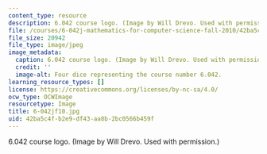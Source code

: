 ```yaml
---
content_type: resource
description: 6.042 course logo. (Image by Will Drevo. Used with permission.)
file: /courses/6-042j-mathematics-for-computer-science-fall-2010/42ba5c4fb2e9df43aa8b2bc0566b459f_6-042jf10.jpg
file_size: 20942
file_type: image/jpeg
image_metadata:
  caption: 6.042 course logo. (Image by Will Drevo. Used with permission.)
  credit: ''
  image-alt: Four dice representing the course number 6.042.
learning_resource_types: []
license: https://creativecommons.org/licenses/by-nc-sa/4.0/
ocw_type: OCWImage
resourcetype: Image
title: 6-042jf10.jpg
uid: 42ba5c4f-b2e9-df43-aa8b-2bc0566b459f
---
```

6.042 course logo. (Image by Will Drevo. Used with permission.)